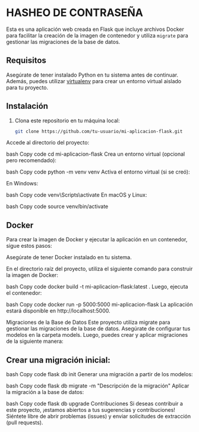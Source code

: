 # HASHEO DE CONTRASEÑA

Esta es una aplicación web creada en Flask que incluye archivos Docker para facilitar la creación de la imagen de contenedor y utiliza `migrate` para gestionar las migraciones de la base de datos.

## Requisitos

Asegúrate de tener instalado Python en tu sistema antes de continuar. Además, puedes utilizar [virtualenv](https://virtualenv.pypa.io/en/stable/) para crear un entorno virtual aislado para tu proyecto.

## Instalación

1. Clona este repositorio en tu máquina local:

   ```bash
   git clone https://github.com/tu-usuario/mi-aplicacion-flask.git
Accede al directorio del proyecto:

bash
Copy code
cd mi-aplicacion-flask
Crea un entorno virtual (opcional pero recomendado):

bash
Copy code
python -m venv venv
Activa el entorno virtual (si se creó):

En Windows:

bash
Copy code
venv\Scripts\activate
En macOS y Linux:

bash
Copy code
source venv/bin/activate

## Docker
Para crear la imagen de Docker y ejecutar la aplicación en un contenedor, sigue estos pasos:

Asegúrate de tener Docker instalado en tu sistema.

En el directorio raíz del proyecto, utiliza el siguiente comando para construir la imagen de Docker:

bash
Copy code
docker build -t mi-aplicacion-flask:latest .
Luego, ejecuta el contenedor:

bash
Copy code
docker run -p 5000:5000 mi-aplicacion-flask
La aplicación estará disponible en http://localhost:5000.

Migraciones de la Base de Datos
Este proyecto utiliza migrate para gestionar las migraciones de la base de datos. Asegúrate de configurar tus modelos en la carpeta models. Luego, puedes crear y aplicar migraciones de la siguiente manera:

## Crear una migración inicial:

bash
Copy code
flask db init
Generar una migración a partir de los modelos:

bash
Copy code
flask db migrate -m "Descripción de la migración"
Aplicar la migración a la base de datos:

bash
Copy code
flask db upgrade
Contribuciones
Si deseas contribuir a este proyecto, ¡estamos abiertos a tus sugerencias y contribuciones! Siéntete libre de abrir problemas (issues) y enviar solicitudes de extracción (pull requests).

